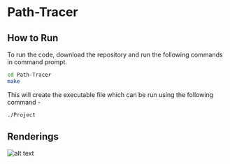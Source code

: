 # Path-Tracer

## How to Run

To run the code, download the repository and run the following commands in command prompt.

```bash
cd Path-Tracer
make
```

This will create the executable file which can be run using the following command -

```bash
./Project
```

## Renderings

![alt text](https://github.com/amehra-github/Path-Tracer/blob/main/Images/Indirect-Specular-n4-iter18.png?raw=true)
